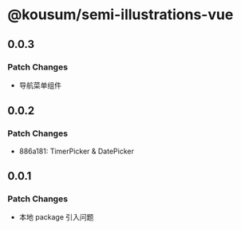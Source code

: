# @kousum/semi-illustrations-vue

## 0.0.3

### Patch Changes

-   导航菜单组件

## 0.0.2

### Patch Changes

-   886a181: TimerPicker & DatePicker

## 0.0.1

### Patch Changes

-   本地 package 引入问题
